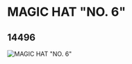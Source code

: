 # MAGIC HAT "NO. 6"
## 14496
![MAGIC HAT "NO. 6"](https://lc-www-live-s.legocdn.com/media/bricks/5/2/6039897.jpg)